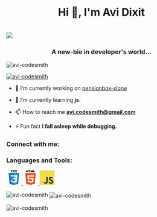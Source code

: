 <h1 align="center">Hi 👋, I'm Avi Dixit</h1>
<br>
<img src="https://github.com/user-attachments/assets/2f523051-fe15-4aa7-bda3-a37e685b9239"/>
<br>
<h3 align="center">A new-bie in developer's world...</h3>

<p align="left"> <img src="https://komarev.com/ghpvc/?username=avi-codesmith&label=Profile%20views&color=0e75b6&style=flat" alt="avi-codesmith" /> </p>

<p align="left"> <a href="https://github.com/ryo-ma/github-profile-trophy"><img src="https://github-profile-trophy.vercel.app/?username=avi-codesmith" alt="avi-codesmith" /></a> </p>

- 🔭 I’m currently working on [pensionbox-xlone](https://pensionbox-xlone.netlify.app/)

- 🌱 I’m currently learning **js.**

- 📫 How to reach me **avi.codesmith@gmail.com**

- ⚡ Fun fact **I fall asleep while debugging.**

<h3 align="left">Connect with me:</h3>
<p align="left">
</p>

<h3 align="left">Languages and Tools:</h3>
<p align="left"> <a href="https://www.w3schools.com/css/" target="_blank" rel="noreferrer"> <img src="https://raw.githubusercontent.com/devicons/devicon/master/icons/css3/css3-original-wordmark.svg" alt="css3" width="40" height="40"/> </a> <a href="https://www.w3.org/html/" target="_blank" rel="noreferrer"> <img src="https://raw.githubusercontent.com/devicons/devicon/master/icons/html5/html5-original-wordmark.svg" alt="html5" width="40" height="40"/> </a> <a href="https://developer.mozilla.org/en-US/docs/Web/JavaScript" target="_blank" rel="noreferrer"> <img src="https://raw.githubusercontent.com/devicons/devicon/master/icons/javascript/javascript-original.svg" alt="javascript" width="40" height="40"/> </a> </p>

<p><img align="left" src="https://github-readme-stats.vercel.app/api/top-langs?username=avi-codesmith&show_icons=true&locale=en&layout=compact" alt="avi-codesmith" /></p>

<p>&nbsp;<img align="center" src="https://github-readme-stats.vercel.app/api?username=avi-codesmith&show_icons=true&locale=en" alt="avi-codesmith" /></p>

<p><img align="center" src="https://github-readme-streak-stats.herokuapp.com/?user=avi-codesmith&" alt="avi-codesmith" /></p>

